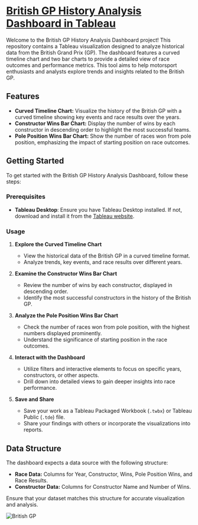 # [British GP History Analysis Dashboard in Tableau](https://public.tableau.com/app/profile/pranjalinaik/viz/BritishGPF1History/BritishGP)

Welcome to the British GP History Analysis Dashboard project! This repository contains a Tableau visualization designed to analyze historical data from the British Grand Prix (GP). The dashboard features a curved timeline chart and two bar charts to provide a detailed view of race outcomes and performance metrics. This tool aims to help motorsport enthusiasts and analysts explore trends and insights related to the British GP.

## Features

- **Curved Timeline Chart:** Visualize the history of the British GP with a curved timeline showing key events and race results over the years.
- **Constructor Wins Bar Chart:** Display the number of wins by each constructor in descending order to highlight the most successful teams.
- **Pole Position Wins Bar Chart:** Show the number of races won from pole position, emphasizing the impact of starting position on race outcomes.

## Getting Started

To get started with the British GP History Analysis Dashboard, follow these steps:

### Prerequisites

- **Tableau Desktop**: Ensure you have Tableau Desktop installed. If not, download and install it from the [Tableau website](https://www.tableau.com/products/desktop).

### Usage

1. **Explore the Curved Timeline Chart**

   - View the historical data of the British GP in a curved timeline format.
   - Analyze trends, key events, and race results over different years.

2. **Examine the Constructor Wins Bar Chart**

   - Review the number of wins by each constructor, displayed in descending order.
   - Identify the most successful constructors in the history of the British GP.

3. **Analyze the Pole Position Wins Bar Chart**

   - Check the number of races won from pole position, with the highest numbers displayed prominently.
   - Understand the significance of starting position in the race outcomes.

4. **Interact with the Dashboard**

   - Utilize filters and interactive elements to focus on specific years, constructors, or other aspects.
   - Drill down into detailed views to gain deeper insights into race performance.

5. **Save and Share**

   - Save your work as a Tableau Packaged Workbook (`.twbx`) or Tableau Public (`.tde`) file.
   - Share your findings with others or incorporate the visualizations into reports.

## Data Structure

The dashboard expects a data source with the following structure:

- **Race Data:** Columns for Year, Constructor, Wins, Pole Position Wins, and Race Results.
- **Constructor Data:** Columns for Constructor Name and Number of Wins.

Ensure that your dataset matches this structure for accurate visualization and analysis.

![British GP](https://github.com/user-attachments/assets/54414cc4-ff8c-4e4b-8774-41363f4ab200)
